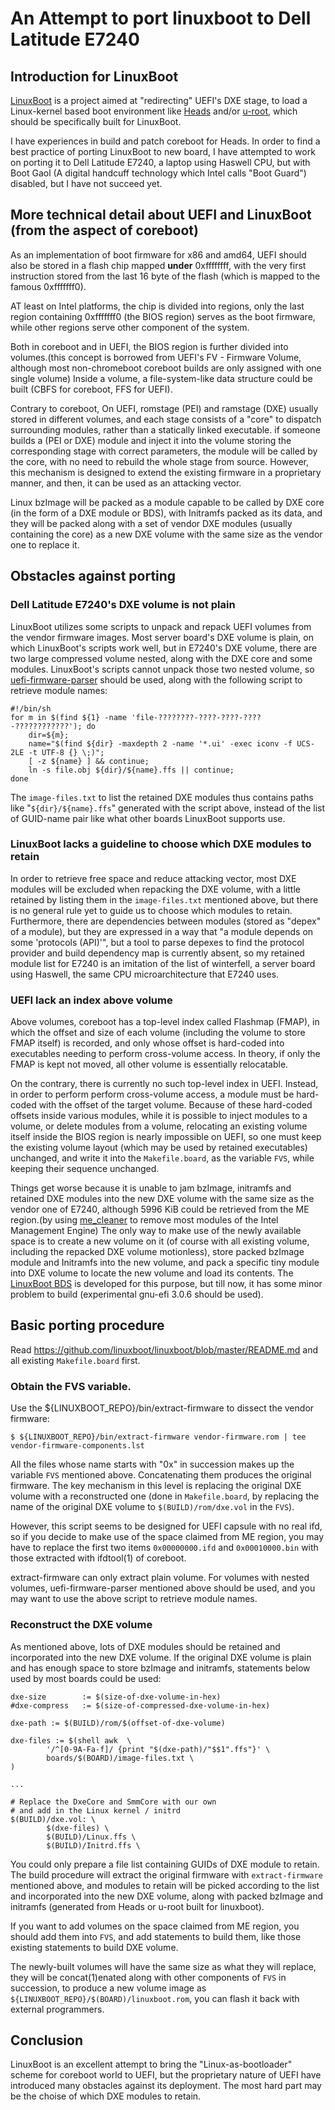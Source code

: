 # An Attempt to port linuxboot to Dell Latitude E7240

## Introduction for LinuxBoot
[LinuxBoot](https://github.com/linuxboot/linuxboot) is a project aimed at "redirecting" UEFI's DXE stage, to load a Linux-kernel based boot environment like [Heads](https://github.com/osresearch/heads/) and/or [u-root](https://github.com/u-root/u-root), which should be specifically built for LinuxBoot.

I have experiences in build and patch coreboot for Heads. In order to find a best practice of porting LinuxBoot to new board, I have attempted to work on porting it to Dell Latitude E7240, a laptop using Haswell CPU, but with Boot Gaol (A digital handcuff technology which Intel calls "Boot Guard") disabled, but I have not succeed yet.

## More technical detail about UEFI and LinuxBoot (from the aspect of coreboot)
As an implementation of boot firmware for x86 and amd64, UEFI should also be stored in a flash chip mapped **under** 0xffffffff, with the very first instruction stored from the last 16 byte of the flash (which is mapped to the famous 0xfffffff0).

AT least on Intel platforms, the chip is divided into regions, only the last region containing 0xfffffff0 (the BIOS region) serves as the boot firmware, while other regions serve other component of the system.

Both in coreboot and in UEFI, the BIOS region is further divided into volumes.(this concept is borrowed from UEFI's FV - Firmware Volume, although most non-chromeboot coreboot builds are only assigned with one single volume) Inside a volume, a file-system-like data structure could be built (CBFS for coreboot, FFS for UEFI).

Contrary to coreboot, On UEFI, romstage (PEI) and ramstage (DXE) usually stored in different volumes, and each stage consists of a "core" to dispatch surrounding modules, rather than a statically linked executable. if someone builds a (PEI or DXE) module and inject it into the volume storing the corresponding stage with correct parameters, the module will be called by the core, with no need to rebuild the whole stage from source. However, this mechanism is designed to extend the existing firmware in a proprietary manner, and then, it can be used as an attacking vector.

Linux bzImage will be packed as a module capable to be called by DXE core (in the form of a DXE module or BDS), with Initramfs packed as its data, and they will be packed along with a set of vendor DXE modules (usually containing the core) as a new DXE volume with the same size as the vendor one to replace it.

## Obstacles against porting
### Dell Latitude E7240's DXE volume is not plain
LinuxBoot utilizes some scripts to unpack and repack UEFI volumes from the vendor firmware images. Most server board's DXE volume is plain, on which LinuxBoot's scripts work well, but in E7240's DXE volume, there are two large compressed volume nested, along with the DXE core and some modules. LinuxBoot's scripts cannot unpack those two nested volume, so [uefi-firmware-parser](https://github.com/theopolis/uefi-firmware-parser) should be used, along with the following script to retrieve module names:

```
#!/bin/sh
for m in $(find ${1} -name 'file-????????-????-????-????-????????????'); do
    dir=${m};
    name="$(find ${dir} -maxdepth 2 -name '*.ui' -exec iconv -f UCS-2LE -t UTF-8 {} \;)";
    [ -z ${name} ] && continue;
    ln -s file.obj ${dir}/${name}.ffs || continue;
done
```
The `image-files.txt` to list the retained DXE modules thus contains paths like "`${dir}/${name}.ffs`" generated with the script above, instead of the list of GUID-name pair like what other boards LinuxBoot supports use.

### LinuxBoot lacks a guideline to choose which DXE modules to retain
In order to retrieve free space and reduce attacking vector, most DXE modules will be excluded when repacking the DXE volume, with a little retained by listing them in the `image-files.txt` mentioned above, but there is no general rule yet to guide us to choose which modules to retain. Furthermore, there are dependencies between modules (stored as "depex" of a module), but they are expressed in a way that "a module depends on some 'protocols (API)'", but a tool to parse depexes to find the protocol provider and build dependency map is currently absent, so my retained module list for E7240 is an imitation of the list of winterfell, a server board using Haswell, the same CPU microarchitecture that E7240 uses.

### UEFI lack an index above volume
Above volumes, coreboot has a top-level index called Flashmap (FMAP), in which the offset and size of each volume (including the volume to store FMAP itself) is recorded, and only whose offset is hard-coded into executables needing to perform cross-volume access. In theory, if only the FMAP is kept not moved, all other volume is essentially relocatable.

On the contrary, there is currently no such top-level index in UEFI. Instead, in order to perform perform cross-volume access, a module must be hard-coded with the offset of the target volume. Because of these hard-coded offsets inside various modules, while it is possible to inject modules to a volume, or delete modules from a volume, relocating an existing volume itself inside the BIOS region is nearly impossible on UEFI, so one must keep the existing volume layout (which may be used by retained executables) unchanged, and write it into the `Makefile.board`, as the variable `FVS`, while keeping their sequence unchanged.

Things get worse because it is unable to jam bzImage, initramfs and retained DXE modules into the new DXE volume with the same size as the vendor one of E7240, although 5996 KiB could be retrieved from the ME region.(by using [me_cleaner](https://github.com/corna/me_cleaner) to remove most modules of the Intel Management Engine) The only way to make use of the newly available space is to create a new volume on it (of course with all existing volume, including the repacked DXE volume motionless), store packed bzImage module and Initramfs into the new volume, and pack a specific tiny module into DXE volume to locate the new volume and load its contents. The [LinuxBoot BDS](https://github.com/osresearch/linuxboot/blob/bds/dxe/linuxboot.c) is developed for this purpose, but till now, it has some minor problem to build (experimental gnu-efi 3.0.6 should be used).

## Basic porting procedure
Read <https://github.com/linuxboot/linuxboot/blob/master/README.md> and all existing `Makefile.board` first.
### Obtain the FVS variable.
Use the ${LINUXBOOT_REPO}/bin/extract-firmware to dissect the vendor firmware:
```
$ ${LINUXBOOT_REPO}/bin/extract-firmware vendor-firmware.rom | tee vendor-firmware-components.lst
```
All the files whose name starts with "0x" in succession makes up the variable `FVS` mentioned above. Concatenating them produces the original firmware. The key mechanism in this level is replacing the original DXE volume with a reconstructed one (done in `Makefile.board`, by replacing the name of the original DXE volume to `$(BUILD)/rom/dxe.vol` in the `FVS`).

However, this script seems to be designed for UEFI capsule with no real ifd, so if you decide to make use of the space claimed from ME region, you may have to replace the first two items `0x00000000.ifd` and `0x00010000.bin` with those extracted with ifdtool(1) of coreboot.

extract-firmware can only extract plain volume. For volumes with nested volumes, uefi-firmware-parser mentioned above should be used, and you may want to use the above script to retrieve module names.

### Reconstruct the DXE volume
As mentioned above, lots of DXE modules should be retained and incorporated into the new DXE volume. If the original DXE volume is plain and has enough space to store bzImage and initramfs, statements below used by most boards could be used:
```
dxe-size        := $(size-of-dxe-volume-in-hex)
#dxe-compress   := $(size-of-compressed-dxe-volume-in-hex)

dxe-path := $(BUILD)/rom/$(offset-of-dxe-volume)

dxe-files := $(shell awk  \
        '/^[0-9A-Fa-f]/ {print "$(dxe-path)/"$$1".ffs"}' \
        boards/$(BOARD)/image-files.txt \
)

...

# Replace the DxeCore and SmmCore with our own
# and add in the Linux kernel / initrd
$(BUILD)/dxe.vol: \
        $(dxe-files) \
        $(BUILD)/Linux.ffs \
        $(BUILD)/Initrd.ffs \

```
You could only prepare a file list containing GUIDs of DXE module to retain. The build procedure will extract the original firmware with `extract-firmware` mentioned above, and modules to retain will be picked according to the list and incorporated into the new DXE volume, along with packed bzImage and initramfs (generated from Heads or u-root built for linuxboot).

If you want to add volumes on the space claimed from ME region, you should add them into `FVS`, and add statements to build them, like those existing statements to build DXE volume.

The newly-built volumes will have the same size as what they will replace, they will be concat(1)enated along with other components of `FVS` in succession, to produce a new volume image as `${LINUXBOOT_REPO}/$(BOARD)/linuxboot.rom`, you can flash it back with external programmers.

## Conclusion
LinuxBoot is an excellent attempt to bring the "Linux-as-bootloader" scheme for coreboot world to UEFI, but the proprietary nature of UEFI have introduced many obstacles against its deployment. The most hard part may be the choise of which DXE modules to retain.
